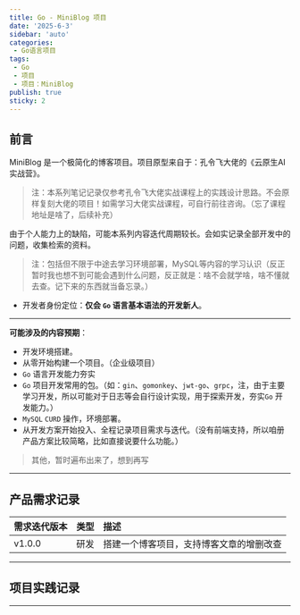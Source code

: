 ```yaml
---
title: Go - MiniBlog 项目
date: '2025-6-3'
sidebar: 'auto'
categories:
 - Go语言项目
tags:
 - Go
 - 项目
 - 项目：MiniBlog
publish: true
sticky: 2
---
```



## 前言
MiniBlog 是一个极简化的博客项目。项目原型来自于：孔令飞大佬的《云原生AI实战营》。
> 注：本系列笔记记录仅参考孔令飞大佬实战课程上的实践设计思路。不会原样复刻大佬的项目！如需学习大佬实战课程，可自行前往咨询。（忘了课程地址是啥了，后续补充）

由于个人能力上的缺陷，可能本系列内容迭代周期较长。会如实记录全部开发中的问题，收集检索的资料。

> 注：包括但不限于中途去学习环境部署，MySQL等内容的学习认识（反正暂时我也想不到可能会遇到什么问题，反正就是：啥不会就学啥，啥不懂就去查。记下来的东西就当备忘录。）
- 开发者身份定位：**仅会 `Go` 语言基本语法的开发新人**。
---

**可能涉及的内容预期**：
- 开发环境搭建。
- 从零开始构建一个项目。（企业级项目）
- `Go` 语言开发能力夯实
- `Go` 项目开发常用的包。（如：`gin`、`gomonkey`、`jwt-go`、`grpc`，注，由于主要学习开发，所以可能对于日志等会自行设计实现，用于探索开发，夯实`Go` 开发能力。）
- `MySQL` `CURD` 操作，环境部署。
- 从开发方案开始投入、全程记录项目需求与迭代。（没有前端支持，所以咱册产品方案比较简略，比如直接说要什么功能。）
> 其他，暂时遍布出来了，想到再写

---
## 产品需求记录

|需求迭代版本|类型|描述|
|:--|:--|:--|
|v1.0.0|研发|搭建一个博客项目，支持博客文章的增删改查|

---

## 项目实践记录

---


<!-- <LastUpdated /> -->
